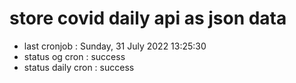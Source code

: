 # store covid daily api as json data

- last cronjob : Sunday, 31 July 2022 13:25:30
- status og cron : success
- status daily cron : success
      
      